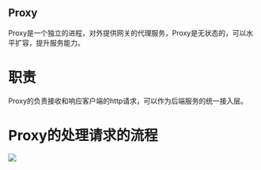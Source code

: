 Proxy
--------------
Proxy是一个独立的进程，对外提供网关的代理服务，Proxy是无状态的，可以水平扩容，提升服务能力。

# 职责
Proxy的负责接收和响应客户端的http请求，可以作为后端服务的统一接入层。

# Proxy的处理请求的流程
![](../images/flow.png)